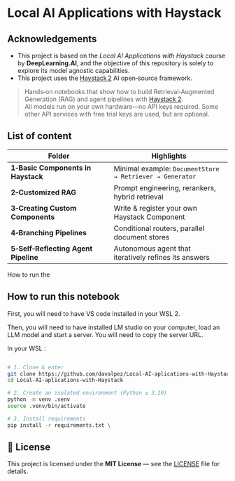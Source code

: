 # Local AI Applications with Haystack


## Acknowledgements

- This project is based on the *Local AI Applications with Haystack* course by **DeepLearning.AI**, and the objective of this repository is solely to
    explore its model agnostic capabilities.
- This project uses the [Haystack 2](https://github.com/deepset-ai/haystack) AI open‑source framework.



> Hands‑on notebooks that show how to build  Retrieval‑Augmented Generation (RAG) and agent pipelines with [Haystack 2](https://docs.haystack.deepset.ai/).\
> All models run on your own hardware—no API keys required. Some other API services with free trial keys are used, but are optional.

## List of content

| Folder                               | Highlights                                               |
| ------------------------------------ | -------------------------------------------------------- |
| **1‑Basic Components in Haystack**   | Minimal example: `DocumentStore → Retriever → Generator` |
| **2‑Customized RAG**                 | Prompt engineering, rerankers, hybrid retrieval          |
| **3‑Creating Custom Components**     | Write & register your own Haystack Component             |
| **4‑Branching Pipelines**            | Conditional routers, parallel document stores            |
| **5‑Self‑Reflecting Agent Pipeline** | Autonomous agent that iteratively refines its answers    |

How to run the

##  How to run this notebook

First, you will need to have VS code installed in your WSL 2.

Then, you will need to have installed LM studio on your computer, load an LLM model and start a server.
You will need to copy the server URL.

In your WSL : 

```bash

# 1. Clone & enter
git clone https://github.com/davalpez/Local-AI-aplications-with-Haystack.git
cd Local-AI-aplications-with-Haystack

# 2. Create an isolated environment (Python ≥ 3.10)
python -m venv .venv
source .venv/bin/activate  

# 3. Install requirements
pip install -r requirements.txt \

```


## 📜 License

This project is licensed under the **MIT License** — see the [LICENSE](LICENSE) file for details.


